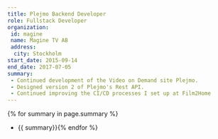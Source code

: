 ```yaml
---
title: Plejmo Backend Developer
role: Fullstack Developer
organization:
 id: magine
 name: Magine TV AB
 address:
  city: Stockholm
start_date: 2015-09-14
end_date: 2017-07-05
summary:
 - Continued development of the Video on Demand site Plejmo.
 - Designed version 2 of Plejmo's Rest API.
 - Continued improving the CI/CD processes I set up at Film2Home
---
```

{% for summary in page.summary %}
* {{ summary}}{% endfor %}
<!--more-->